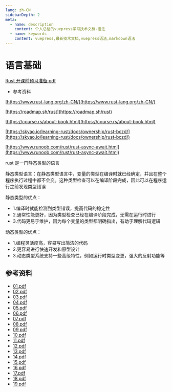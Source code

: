```yaml
---
lang: zh-CN
sidebarDepth: 2
meta:
  - name: description
    content: 个人总结的vuepress学习技术文档-语法
  - name: keywords
    content: vuepress,最新技术文档,vuepress语法,markdown语法
---
```


# 语言基础

[Rust 开课前预习准备.pdf](/web-rust/Rust开课前预习准备.pdf)

- 参考资料

[https://www.rust-lang.org/zh-CN/](https://www.rust-lang.org/zh-CN/)

[https://roadmap.sh/rust](https://roadmap.sh/rust)

[https://course.rs/about-book.html](https://course.rs/about-book.html)

[https://skyao.io/learning-rust/docs/ownership/rust-bczd/](https://skyao.io/learning-rust/docs/ownership/rust-bczd/)

[https://www.runoob.com/rust/rust-async-await.html](https://www.runoob.com/rust/rust-async-await.html)

rust 是一门静态类型的语言

静态类型语言：在静态类型语言中，变量的类型在编译时就已经确定，并且在整个程序执行过程中都不会变。这种类型检查可以在编译阶段完成，因此可以在程序运行之前发现类型错误

静态类型的优点：

- 1.编译时就能检测到类型错误，提高代码的稳定性
- 2.通常性能更好，因为类型检查已经在编译阶段完成，无需在运行时进行
- 3.代码更易于维护，因为每个变量的类型都明确指出，有助于理解代码逻辑

动态类型的优点：

- 1.编程灵活度高，容易写出简洁的代码
- 2.更容易进行快速开发和原型设计
- 3.动态类型系统支持一些高级特性，例如运行时类型变更，强大的反射功能等

## 参考资料

- [01.pdf](/web-rust/01-introduction_周必川.pdf)
- [02.pdf](/web-rust/02-guessing-game_周必川.pdf)
- [03.pdf](/web-rust/03-basic-concepts_周必川.pdf)
- [04.pdf](/web-rust/04-stack-and-heap_周必川.pdf)
- [05.pdf](/web-rust/05-ownership_周必川.pdf)
- [06.pdf](/web-rust/06-ref-borrow_周必川.pdf)
- [07.pdf](/web-rust/07-struct_周必川.pdf)
- [08.pdf](/web-rust/08-enum_周必川.pdf)
- [09.pdf](/web-rust/09-match_周必川.pdf)
- [10.pdf](/web-rust/10-trait_周必川.pdf)
- [11.pdf](/web-rust/11-generic_周必川.pdf)
- [12.pdf](/web-rust/12-error-handling_周必川.pdf)
- [13.pdf](/web-rust/13-closure_周必川.pdf)
- [14.pdf](/web-rust/14-collections_周必川.pdf)
- [15.pdf](/web-rust/15-iterator_周必川.pdf)
- [16.pdf](/web-rust/16-module_周必川.pdf)
- [17.pdf](/web-rust/17-input-output_周必川.pdf)
- [18.pdf](/web-rust/18-concurrency_周必川.pdf)
- [19.pdf](/web-rust/19-async_周必川.pdf)
